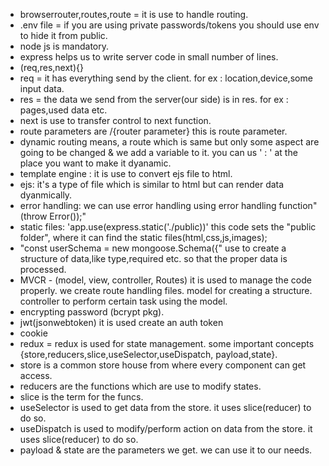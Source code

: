 - browserrouter,routes,route = it is use to handle routing.
- .env file = if you are using private passwords/tokens you should use env to hide it from public.
- node js is mandatory.
- express helps us to write server code in small number of lines.
- (req,res,next){}
- req = it has everything send by the client. for ex : location,device,some input data.
- res = the data we send from the server(our side) is in res. for ex : pages,used data etc.
- next is use to transfer control to next function.
- route parameters are /{router parameter} this is route parameter.
- dynamic routing means, a route which is same but only some aspect are going to be changed & we add a variable to it. you can us ' : ' at the place you want to make it dyanamic.
- template engine : it is use to convert ejs file to html.
- ejs: it's  a type of file which is similar to html but can render data dyanmically.
- error handling: we can use error handling using error handling function" (throw Error());"
- static files: 'app.use(express.static('./public))' this code sets the "public folder", where it can find the static files(html,css,js,images);
- "const userSchema = new mongoose.Schema({" use to create a structure of data,like type,required etc. so that the proper data is processed. 
- MVCR - (model, view, controller, Routes) it is used to manage the code properly.
 we create route handling files. model for creating a structure. controller to perform certain task using the model. 
 - encrypting password (bcrypt pkg).
 - jwt(jsonwebtoken) it is used create an auth token
 - cookie
 - redux = redux is used for state management. some important concepts {store,reducers,slice,useSelector,useDispatch, payload,state}.
 - store is a common store house from where every component can get access.
 - reducers are the functions which are use to modify states.
 - slice is the term for the funcs.
 - useSelector is used to get data from the store. it uses slice(reducer) to do so.
 - useDispatch is used to modify/perform action on data from the store. it uses slice(reducer) to do so.
 - payload & state are the parameters we get. we can use it to our needs.